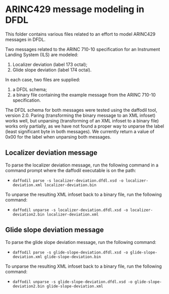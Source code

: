 # ARINC429 message modeling in DFDL

This folder contains various files related to an effort to model ARINC429 messages in DFDL.

Two messages related to the ARINC 710-10 specification for an Instrument Landing System (ILS) are modeled:

  1. Localizer deviation (label 173 octal);
  2. Glide slope deviation (label 174 octal).

In each case, two files are supplied:

  1. a DFDL schema;
  2. a binary file containing the example message from the ARINC 710-10 specification.
  
The DFDL schema for both messages were tested using the daffodil tool, version 2.0. Paring (transforming the binary message to an XML infoset) works well, but unparsing (transforming of an XML infoset to a binary file) works only partially, as we have not found a proper way to unparse the label (least significant byte in both messages). We currently return a value of 0x00 for the label when unparsing both messages.

## Localizer deviation message

To parse the localizer deviation message, run the following command in a command prompt where the daffodil executable is on the path:
  * `daffodil parse -s localizer-deviation.dfdl.xsd -o localizer-deviation.xml localizer-deviation.bin`
  
To unparse the resulting XML infoset back to a binary file, run the following command:
  * `daffodil unparse -s localizer-deviation.dfdl.xsd -o localizer-deviation2.bin localizer-deviation.xml`
  
## Glide slope deviation message

To parse the glide slope deviation message, run the following command:
  * `daffodil parse -s glide-slope-deviation.dfdl.xsd -o glide-slope-deviation.xml glide-slope-deviation.bin`
  
To unparse the resulting XML infoset back to a binary file, run the following command:
  * `daffodil unparse -s glide-slope-deviation.dfdl.xsd -o glide-slope-deviation2.bin glide-slope-deviation.xml`


  
  
    